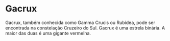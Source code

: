 # Gacrux

Gacrux, também conhecida como Gamma Crucis ou Rubídea, pode ser encontrada na
constelação Cruzeiro do Sul. Gacrux é uma estrela binária. A maior das duas é
uma gigante vermelha.
